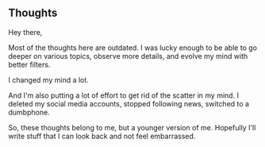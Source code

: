 ## Thoughts

Hey there,

Most of the thoughts here are outdated. I was lucky enough to be able to go deeper on various topics,
observe more details, and evolve my mind with better filters. 

I changed my mind a lot.

And I'm also putting a lot of effort to get rid of the scatter in my mind. I deleted my social media accounts, 
 stopped following news, switched to a dumbphone. 
 
So, these thoughts belong to me, but a younger version of me. Hopefully I'll write stuff that I can look back and not feel embarrassed.
